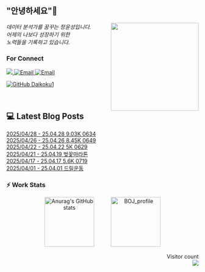 
<h2> "안녕하세요"👋 </h2>
<img align='right' src="https://user-images.githubusercontent.com/50973778/144942576-b2f10b31-e628-43e4-b7da-3cc2144a5b73.gif" width="230">
<p><em> 데이터 분석가를 꿈꾸는 정윤성입니다.</br> 어제의 나보다 성장하기 위한 </br> 노력들을 기록하고 있습니다.</em></p>

### For Connect
<a href="https://blog.naver.com/jjys9047" target="_blank"><img src="https://img.shields.io/badge/-BLOG-brightgreen?style=flat-square&logo=Bloglovin&logoColor=white">
<a href="https://mail.google.com/mail/?view=cm&amp;fs=1&amp;to=jys9047@gmail.com" target="_blank"><img src="https://img.shields.io/badge/-Gmail-c14438?style=flat-square&logo=Gmail&logoColor=white" alt="Email">
<a href="mailto:jjys9047@naver.com" target="_blank"><img src="https://img.shields.io/badge/-Naver-brightgreen?style=flat-square&logo=Naver&logoColor=white" alt="Email">

[![GitHub Daikoku1](https://img.shields.io/github/followers/Daikoku1?label=follow&style=social)](https://github.com/Daikoku1)

</br>

## 💻 Latest Blog Posts
[2025/04/28 - 25.04.28 9.03K 0634](https://blog.naver.com/jjys9047/223849330237?fromRss=true&trackingCode=rss) <br>
[2025/04/26 - 25.04.26 8.45K 0649](https://blog.naver.com/jjys9047/223847138852?fromRss=true&trackingCode=rss) <br>
[2025/04/22 - 25.04.22 5K 0629](https://blog.naver.com/jjys9047/223843103791?fromRss=true&trackingCode=rss) <br>
[2025/04/21 - 25.04.19 벚꽃마라톤](https://blog.naver.com/jjys9047/223841970665?fromRss=true&trackingCode=rss) <br>
[2025/04/17 - 25.04.17 5.6K 0719](https://blog.naver.com/jjys9047/223838052296?fromRss=true&trackingCode=rss) <br>
[2025/04/01 - 25.04.01 드릴운동](https://blog.naver.com/jjys9047/223818196794?fromRss=true&trackingCode=rss) <br>


### ⚡ Work Stats
<p align = 'center'>
  <img src="https://github-readme-stats.vercel.app/api?username=Daikoku1&show_icons=true&theme=midnight-purple" alt="Anurag's GitHub stats" height="130" hspace="20"/>
  <img src="http://mazassumnida.wtf/api/v2/generate_badge?boj=jys9047" alt="BOJ_profile" height="130" hspace="20"/>
</p>

<p align="right"> 
  Visitor count<br>
  <img src="https://profile-counter.glitch.me/Daikoku1/count.svg" />
</p>
